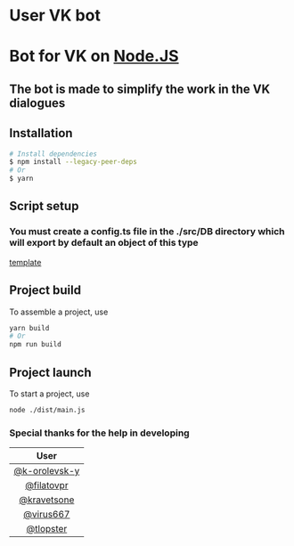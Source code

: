 # User VK bot

# Bot for VK on [Node.JS](https://nodejs.org/en/download/)

## The bot is made to simplify the work in the VK dialogues

## Installation

```bash
# Install dependencies
$ npm install --legacy-peer-deps
# Or
$ yarn
```

## Script setup

### You must create a config.ts file in the ./src/DB directory which will export by default an object of this type

[ template](./src/DB/config.template.ts)

## Project build

To assemble a project, use

```bash
yarn build
# Or
npm run build
```

## Project launch

To start a project, use

```bash
node ./dist/main.js
```

### Special thanks for the help in developing

|                       User                       |
| :----------------------------------------------: |
| [@k-orolevsk-y](https://github.com/k-orolevsk-y) |
|    [@filatovpr](https://github.com/filatovpr)    |
|   [@kravetsone](https://github.com/kravetsone)   |
|     [@virus667](https://github.com/virus667)     |
|     [@tlopster](https://github.com/tlopster)     |
